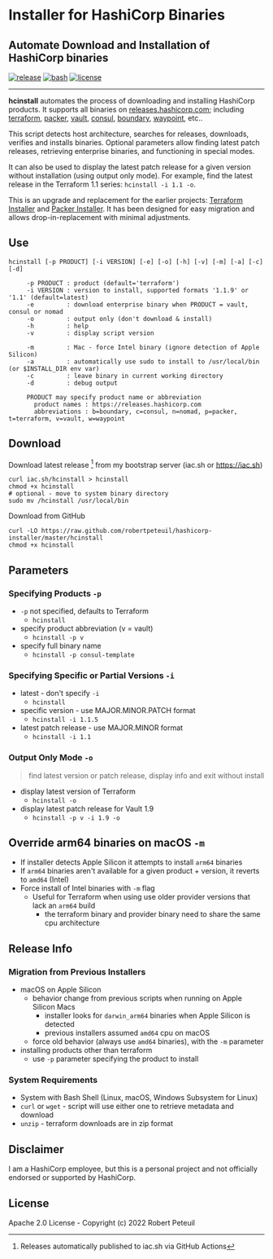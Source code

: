 # Installer for HashiCorp Binaries

## Automate Download and Installation of HashiCorp binaries

[![release](https://img.shields.io/github/release/robertpeteuil/hashicorp-installer?colorB=2067b8)](https://github.com/robertpeteuil/hashicorp-installer)
[![bash](https://img.shields.io/badge/language-bash-89e051.svg?style=flat-square)](https://github.com/robertpeteuil/hashicorp-installer)
[![license](https://img.shields.io/github/license/robertpeteuil/hashicorp-installer?colorB=2067b8)](https://github.com/robertpeteuil/hashicorp-installer)

---

**hcinstall** automates the process of downloading and installing HashiCorp products.  It supports all binaries on [releases.hashicorp.com](https://releases.hashicorp.com); including [terraform](https://www.terraform.io/), [packer](https://www.packer.io/), [vault](https://www.vaultproject.io/), [consul](https://www.consul.io/), [boundary](https://www.boundaryproject.io/), [waypoint](https://www.waypointproject.io/), etc..

This script detects host architecture, searches for releases, downloads, verifies and installs binaries.  Optional parameters allow finding latest patch releases, retrieving enterprise binaries, and functioning in special modes.

It can also be used to display the latest patch release for a given version without installation (using output only mode).  For example, find the latest release in the Terraform 1.1 series: `hcinstall -i 1.1 -o`.

This is an upgrade and replacement for the earlier projects: [Terraform Installer](https://github.com/robertpeteuil/terraform-installer) and [Packer Installer](https://github.com/robertpeteuil/packer-installer).  It has been designed for easy migration and allows drop-in-replacement with minimal adjustments.

## Use

```text
hcinstall [-p PRODUCT] [-i VERSION] [-e] [-o] [-h] [-v] [-m] [-a] [-c] [-d]

     -p PRODUCT : product (default='terraform')
     -i VERSION : version to install, supported formats '1.1.9' or '1.1' (default=latest)
     -e         : download enterprise binary when PRODUCT = vault, consul or nomad
     -o         : output only (don't download & install)
     -h         : help
     -v         : display script version

     -m         : Mac - force Intel binary (ignore detection of Apple Silicon)
     -a         : automatically use sudo to install to /usr/local/bin (or $INSTALL_DIR env var)
     -c         : leave binary in current working directory
     -d         : debug output

     PRODUCT may specify product name or abbreviation
       product names : https://releases.hashicorp.com
       abbreviations : b=boundary, c=consul, n=nomad, p=packer, t=terraform, v=vault, w=waypoint
```

## Download

Download latest release [^1] from my bootstrap server (iac.sh or https://iac.sh)

``` shell
curl iac.sh/hcinstall > hcinstall
chmod +x hcinstall
# optional - move to system binary directory
sudo mv /hcinstall /usr/local/bin
```

Download from GitHub

``` shell
curl -LO https://raw.github.com/robertpeteuil/hashicorp-installer/master/hcinstall
chmod +x hcinstall
```

[^1]: Releases automatically published to iac.sh via GitHub Actions

## Parameters

### Specifying Products `-p`

- `-p` not specified, defaults to Terraform
  - `hcinstall`
- specify product abbreviation (v = vault)
  - `hcinstall -p v`
- specify full binary name
  - `hcinstall -p consul-template`

### Specifying Specific or Partial Versions `-i`

- latest - don't specify `-i`
  - `hcinstall`
- specific version - use MAJOR.MINOR.PATCH format
  - `hcinstall -i 1.1.5`
- latest patch release - use MAJOR.MINOR format
  - `hcinstall -i 1.1`

### Output Only Mode `-o`

> find latest version or patch release, display info and exit without install

- display latest version of Terraform
  - `hcinstall -o`
- display latest patch release for Vault 1.9
  - `hcinstall -p v -i 1.9 -o`

## Override arm64 binaries on macOS `-m`

- If installer detects Apple Silicon it attempts to install `arm64` binaries
- If `arm64` binaries aren't available for a given product + version, it reverts to `amd64` (Intel)
- Force install of Intel binaries with `-m` flag
  - Useful for Terraform when using use older provider versions that lack an `arm64` build
    - the terraform binary and provider binary need to share the same cpu architecture

## Release Info

### Migration from Previous Installers

- macOS on Apple Silicon
  - behavior change from previous scripts when running on Apple Silicon Macs
    - installer looks for `darwin_arm64` binaries when Apple Silicon is detected
    - previous installers assumed `amd64` cpu on macOS
  - force old behavior (always use `amd64` binaries), with the `-m` parameter
- installing products other than terraform
  - use `-p` parameter specifying the product to install

### System Requirements

- System with Bash Shell (Linux, macOS, Windows Subsystem for Linux)
- `curl` or `wget` - script will use either one to retrieve metadata and download
- `unzip` - terraform downloads are in zip format

## Disclaimer

I am a HashiCorp employee, but this is a personal project and not officially endorsed or supported by HashiCorp.

## License

Apache 2.0 License - Copyright (c) 2022    Robert Peteuil
